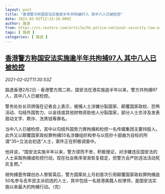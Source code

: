 ```yaml
---
layout: post
title: "香港警方称国安法实施逾半年共拘捕97人 其中八人已被检控"
date: 2021-02-02T12:23:18.000Z
author: 路透
from: https://cn.reuters.com/article/hk-police-national-security-law-arrest-0-idCNKBS2A21C9
tags: [ 路透 ]
categories: [ 路透 ]
---
```

<!--1612268598000-->
[香港警方称国安法实施逾半年共拘捕97人 其中八人已被检控](https://cn.reuters.com/article/hk-police-national-security-law-arrest-0-idCNKBS2A21C9)
------

<div>
<div><i>2021-02-02T11:30:53Z</i></div><p>路透香港2月2日 - 香港警方周二称，国安法在港实施逾半年以来，警方共拘捕97人，其中八人已被检控。</p><p>警务处处长邓炳强在记者会上表示，被捕人士涉嫌分裂国家、颠覆国家政权、恐怖活动、勾结外国势力、以金钱或其他财物资助他人分裂国家，部分人士亦涉及发表扇动文字、欺诈、洗黑钱等罪名。</p><p>当中八人已被检控，其中以勾结外国势力罪拘捕和检控一名传媒集团主要持股人。此外又以颠覆国家政权罪拘捕55名涉嫌组织和参与以揽抄十部曲为目标的所谓“35+立法会初选”人士，案件正在积极调查中。</p><p>他并说，“国安法实施半年以来，警方锲而不舍，积极搜证，对涉嫌违反国安法的人士采取拘捕或检控行动，现在社会秩序渐渐恢复稳定，但警方会严防违法活动死灰复燃。”</p><p>继拘捕壹传媒创办人黎智英后，警方国案处上月初首次引用颠覆国家政权罪拘捕逾50名参与去年民主派初选的人士，其中包括一名居港美籍人权律师，是国安法实施以来最大的拘捕行动。（完）</p>
</div>
